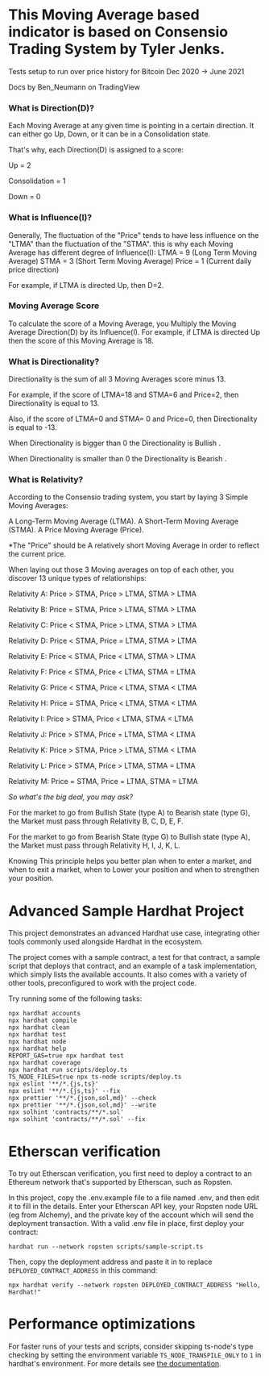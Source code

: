 <h1>This Moving Average based indicator is based on Consensio Trading System by Tyler Jenks.</h1>

Tests setup to run over price history for Bitcoin Dec 2020 -> June 2021

Docs by Ben_Neumann on TradingView

<h3>What is Direction(D)?</h3>

Each Moving Average at any given time is pointing in a certain direction. It can either go Up, Down, or it can be in a Consolidation state.

That's why, each Direction(D) is assigned to a score:

Up = 2

Consolidation = 1

Down = 0

<h3>What is Influence(I)?</h3>

Generally, The fluctuation of the "Price" tends to have less influence on the "LTMA" than the fluctuation of the "STMA".
this is why each Moving Average has different degree of Influence(I):
LTMA = 9
(Long Term Moving Average)
STMA = 3
(Short Term Moving Average)
Price = 1
(Current daily price direction)

For example, if LTMA is directed Up, then D=2.

<h3>Moving Average Score</h3>

To calculate the score of a Moving Average, you Multiply the Moving Average Direction(D) by its Influence(I).
For example, if LTMA is directed Up then the score of this Moving Average is 18.

<h3>What is Directionality?</h3>

Directionality is the sum of all 3 Moving Averages score minus 13.

For example, if the score of LTMA=18 and STMA=6 and Price=2, then Directionality is equal to 13.

Also, if the score of LTMA=0 and STMA= 0 and Price=0, then Directionality is equal to -13.

When Directionality is bigger than 0 the Directionality is Bullish .

When Directionality is smaller than 0 the Directionality is Bearish .

<h3>What is Relativity?</h3>

According to the Consensio trading system, you start by laying 3 Simple Moving Averages:

A Long-Term Moving Average (LTMA).
A Short-Term Moving Average (STMA).
A Price Moving Average (Price).

\*The "Price" should be A relatively short Moving Average in order to reflect the current price.

When laying out those 3 Moving averages on top of each other, you discover 13 unique types of relationships:

Relativity A: Price > STMA, Price > LTMA, STMA > LTMA

Relativity B: Price = STMA, Price > LTMA, STMA > LTMA

Relativity C: Price < STMA, Price > LTMA, STMA > LTMA

Relativity D: Price < STMA, Price = LTMA, STMA > LTMA

Relativity E: Price < STMA, Price < LTMA, STMA > LTMA

Relativity F: Price < STMA, Price < LTMA, STMA = LTMA

Relativity G: Price < STMA, Price < LTMA, STMA < LTMA

Relativity H: Price = STMA, Price < LTMA, STMA < LTMA

Relativity I: Price > STMA, Price < LTMA, STMA < LTMA

Relativity J: Price > STMA, Price = LTMA, STMA < LTMA

Relativity K: Price > STMA, Price > LTMA, STMA < LTMA

Relativity L: Price > STMA, Price > LTMA, STMA = LTMA

Relativity M: Price = STMA, Price = LTMA, STMA = LTMA

_So what's the big deal, you may ask?_

For the market to go from Bullish State (type A) to Bearish state (type G), the Market must pass through Relativity B, C, D, E, F.

For the market to go from Bearish State (type G) to Bullish state (type A), the Market must pass through Relativity H, I, J, K, L.

Knowing This principle helps you better plan when to enter a market, and when to exit a market, when to Lower your position and when to strengthen your position.

# Advanced Sample Hardhat Project

This project demonstrates an advanced Hardhat use case, integrating other tools commonly used alongside Hardhat in the ecosystem.

The project comes with a sample contract, a test for that contract, a sample script that deploys that contract, and an example of a task implementation, which simply lists the available accounts. It also comes with a variety of other tools, preconfigured to work with the project code.

Try running some of the following tasks:

```shell
npx hardhat accounts
npx hardhat compile
npx hardhat clean
npx hardhat test
npx hardhat node
npx hardhat help
REPORT_GAS=true npx hardhat test
npx hardhat coverage
npx hardhat run scripts/deploy.ts
TS_NODE_FILES=true npx ts-node scripts/deploy.ts
npx eslint '**/*.{js,ts}'
npx eslint '**/*.{js,ts}' --fix
npx prettier '**/*.{json,sol,md}' --check
npx prettier '**/*.{json,sol,md}' --write
npx solhint 'contracts/**/*.sol'
npx solhint 'contracts/**/*.sol' --fix
```

# Etherscan verification

To try out Etherscan verification, you first need to deploy a contract to an Ethereum network that's supported by Etherscan, such as Ropsten.

In this project, copy the .env.example file to a file named .env, and then edit it to fill in the details. Enter your Etherscan API key, your Ropsten node URL (eg from Alchemy), and the private key of the account which will send the deployment transaction. With a valid .env file in place, first deploy your contract:

```shell
hardhat run --network ropsten scripts/sample-script.ts
```

Then, copy the deployment address and paste it in to replace `DEPLOYED_CONTRACT_ADDRESS` in this command:

```shell
npx hardhat verify --network ropsten DEPLOYED_CONTRACT_ADDRESS "Hello, Hardhat!"
```

# Performance optimizations

For faster runs of your tests and scripts, consider skipping ts-node's type checking by setting the environment variable `TS_NODE_TRANSPILE_ONLY` to `1` in hardhat's environment. For more details see [the documentation](https://hardhat.org/guides/typescript.html#performance-optimizations).
